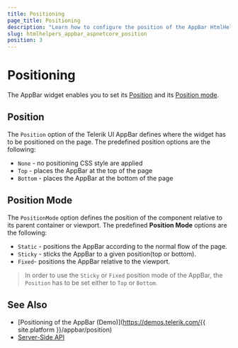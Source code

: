 ```yaml
---
title: Positioning
page_title: Positioning
description: "Learn how to configure the position of the AppBar HtmlHelper for {{ site.framework }}."
slug: htmlhelpers_appbar_aspnetcore_position
position: 3
---
```


# Positioning

The AppBar widget enables you to set its [Position](#position) and its [Position mode](#position-mode).

## Position

The `Position` option of the Telerik UI AppBar defines where the widget has to be positioned on the page. The predefined position options are the following:

* `None` - no positioning CSS style are applied
* `Top` - places the AppBar at the top of the page
* `Bottom` - places the AppBar at the bottom of the page

## Position Mode

The `PositionMode` option defines the position of the component relative to its parent container or viewport. The predefined **Position Mode** options are the following:

* `Static` - positions the AppBar according to the normal flow of the page.
* `Sticky` - sticks the AppBar to a given position(top or bottom).
* `Fixed`- positions the AppBar relative to the viewport.

> In order to use the `Sticky` or `Fixed` position mode of the AppBar, the `Position` has to be set either to `Top` or `Bottom`.

## See Also

* [Positioning of the AppBar (Demo)](https://demos.telerik.com/{{ site.platform }}/appbar/position)
* [Server-Side API](/api/appbar)
